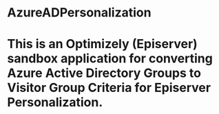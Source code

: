# AzureADPersonalization


# This is an Optimizely (Episerver) sandbox application for converting Azure Active Directory Groups to Visitor Group Criteria for Episerver Personalization.
